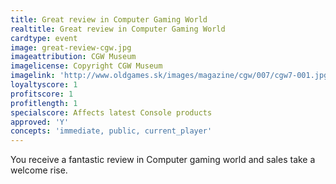 ```yaml
---
title: Great review in Computer Gaming World
realtitle: Great review in Computer Gaming World
cardtype: event
image: great-review-cgw.jpg
imageattribution: CGW Museum
imagelicense: Copyright CGW Museum
imagelink: 'http://www.oldgames.sk/images/magazine/cgw/007/cgw7-001.jpg'
loyaltyscore: 1
profitscore: 1
profitlength: 1
specialscore: Affects latest Console products
approved: 'Y'
concepts: 'immediate, public, current_player'
---
```


You receive a fantastic review in Computer gaming world and sales take a welcome rise.
